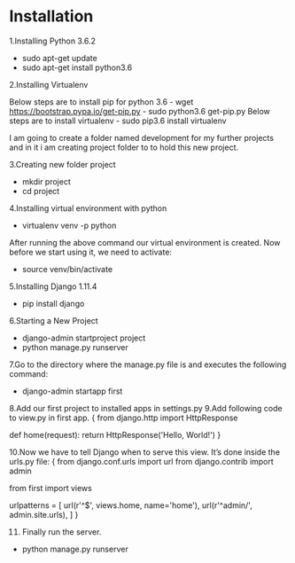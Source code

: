 # Installation

1.Installing Python 3.6.2
- sudo apt-get update
- sudo apt-get install python3.6

2.Installing Virtualenv

Below steps are to install pip for python 3.6
    - wget https://bootstrap.pypa.io/get-pip.py
    - sudo python3.6 get-pip.py
Below steps are to install virtualenv
    - sudo pip3.6 install virtualenv

I am going to create a folder named development for my further projects and in it i am creating project folder to to hold this new project.

3.Creating new folder project
- mkdir project
- cd project

4.Installing virtual environment with python
- virtualenv venv -p python

After running the above command our virtual environment is created. Now before we start using it, we need to activate:
- source venv/bin/activate

5.Installing Django 1.11.4
- pip install django

6.Starting a New Project
- django-admin startproject project
- python manage.py runserver

7.Go to the directory where the manage.py file is and executes the following command:
- django-admin startapp first

8.Add our first project to installed apps in settings.py
9.Add following code to view.py in first app.
{
from django.http import HttpResponse

def home(request):
    return HttpResponse('Hello, World!')
}

10.Now we have to tell Django when to serve this view. It’s done inside the urls.py file:
{
from django.conf.urls import url
from django.contrib import admin

from first import views

urlpatterns = [
    url(r'^$', views.home, name='home'),
    url(r'^admin/', admin.site.urls),
]
}

11. Finally run the server.
- python manage.py runserver











